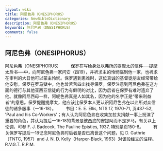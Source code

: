 ```yaml
---
layout: wiki
title: 阿尼色弗（ONESIPHORUS）
categories: NewBibleDictionary
description: 阿尼色弗（ONESIPHORUS）
keywords: 阿尼色弗（ONESIPHORUS）
comments: false
---
```


## 阿尼色弗（ONESIPHORUS）



阿尼色弗（ONESIPHORUS）
　　保罗在写给身处以弗所的提摩太的信件──提摩太后书──中，向阿尼色弗一家问安（四19），并祈求主的怜悯临到他一家，也祈求在审判的大日他可以蒙主怜悯。保罗遇到患难时，这位真诚的基督徒朋友经常带给他安慰。保罗在罗马狱中，他也曾苦苦四出找寻保罗。保罗注意到阿尼色弗在这方面的德行与其他亚西亚信徒的行为有鲜明的对比，因为后者在保罗有难时遗弃了他。就像阿尼西母一样，阿呢色弗真是人如其名，因为他的名字正是“带来利益者”的意思。保罗提醒提摩太，他应该比保罗本人更认识阿尼色弗在以弗所对众信徒的诸多服事（一16-18）。
　　书目：E. E. Ellis, NTS 17, 1970-71, 页437-52, 'Paul and his
Co-Workers'；有人认为阿尼色弗在收集加拉太捐献一事上扮演了重要的角色，并认为提后一16-18的背景是彼西底的安提阿而不是罗马，有关以上论调，可参 F. J. Badcock, The Pauline Epistles, 1937, 特别是页150-8。
　　有关保罗写提后一18记念阿尼色弗时后者是否已离世这个问题，见 D. Guthrie（TNTC,
1957）and J. N. D. Kelly（Harper-Black, 1963）对该段经文的注释。
R.V.G.T.
R.P.M.



